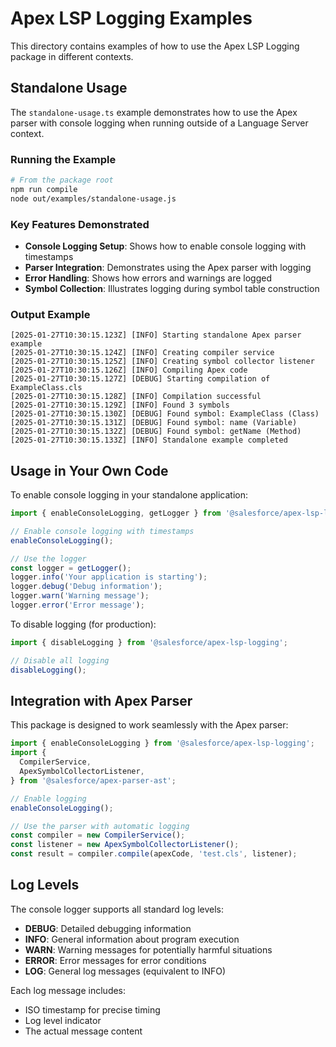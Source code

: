 # Apex LSP Logging Examples

This directory contains examples of how to use the Apex LSP Logging package in different contexts.

## Standalone Usage

The `standalone-usage.ts` example demonstrates how to use the Apex parser with console logging when running outside of a Language Server context.

### Running the Example

```bash
# From the package root
npm run compile
node out/examples/standalone-usage.js
```

### Key Features Demonstrated

- **Console Logging Setup**: Shows how to enable console logging with timestamps
- **Parser Integration**: Demonstrates using the Apex parser with logging
- **Error Handling**: Shows how errors and warnings are logged
- **Symbol Collection**: Illustrates logging during symbol table construction

### Output Example

```
[2025-01-27T10:30:15.123Z] [INFO] Starting standalone Apex parser example
[2025-01-27T10:30:15.124Z] [INFO] Creating compiler service
[2025-01-27T10:30:15.125Z] [INFO] Creating symbol collector listener
[2025-01-27T10:30:15.126Z] [INFO] Compiling Apex code
[2025-01-27T10:30:15.127Z] [DEBUG] Starting compilation of ExampleClass.cls
[2025-01-27T10:30:15.128Z] [INFO] Compilation successful
[2025-01-27T10:30:15.129Z] [INFO] Found 3 symbols
[2025-01-27T10:30:15.130Z] [DEBUG] Found symbol: ExampleClass (Class)
[2025-01-27T10:30:15.131Z] [DEBUG] Found symbol: name (Variable)
[2025-01-27T10:30:15.132Z] [DEBUG] Found symbol: getName (Method)
[2025-01-27T10:30:15.133Z] [INFO] Standalone example completed
```

## Usage in Your Own Code

To enable console logging in your standalone application:

```typescript
import { enableConsoleLogging, getLogger } from '@salesforce/apex-lsp-logging';

// Enable console logging with timestamps
enableConsoleLogging();

// Use the logger
const logger = getLogger();
logger.info('Your application is starting');
logger.debug('Debug information');
logger.warn('Warning message');
logger.error('Error message');
```

To disable logging (for production):

```typescript
import { disableLogging } from '@salesforce/apex-lsp-logging';

// Disable all logging
disableLogging();
```

## Integration with Apex Parser

This package is designed to work seamlessly with the Apex parser:

```typescript
import { enableConsoleLogging } from '@salesforce/apex-lsp-logging';
import {
  CompilerService,
  ApexSymbolCollectorListener,
} from '@salesforce/apex-parser-ast';

// Enable logging
enableConsoleLogging();

// Use the parser with automatic logging
const compiler = new CompilerService();
const listener = new ApexSymbolCollectorListener();
const result = compiler.compile(apexCode, 'test.cls', listener);
```

## Log Levels

The console logger supports all standard log levels:

- **DEBUG**: Detailed debugging information
- **INFO**: General information about program execution
- **WARN**: Warning messages for potentially harmful situations
- **ERROR**: Error messages for error conditions
- **LOG**: General log messages (equivalent to INFO)

Each log message includes:

- ISO timestamp for precise timing
- Log level indicator
- The actual message content
